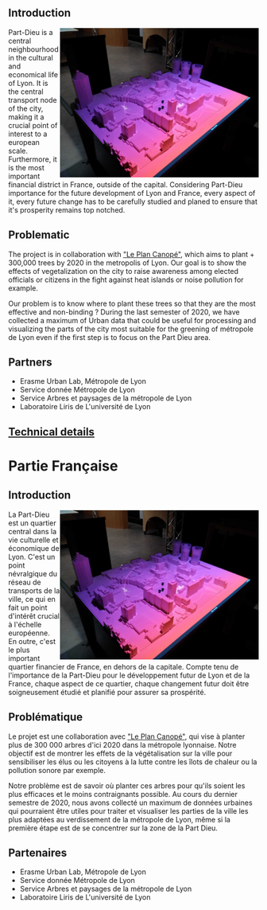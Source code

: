 ## Introduction
  <img align="right" src="PartDieuModel/SansProjection.jpg" width="400">
Part-Dieu is a central neighbourhood in the cultural and economical life of Lyon. It is the central transport node of the city, making it a crucial point of interest to a european scale. Furthermore, it is the most important financial district in France, outside of the capital. Considering Part-Dieu importance for the future development of Lyon and France, every aspect of it, every future change has to be carefully studied and planed to ensure that it's prosperity remains top notched.

## Problematic

The project is in collaboration with ["Le Plan Canopé"](https://blogs.grandlyon.com/developpementdurable/en-actions/dispositifs-partenariaux/plan-canopee-larbre-au-service-du-climat-urbain/), which aims to plant + 300,000 trees by 2020 in the metropolis of Lyon.
Our goal is to show the effects of vegetalization on the city to raise awareness among elected officials or citizens in the fight against heat islands or noise pollution for example. 

Our problem is to know where to plant these trees so that they are the most effective and non-binding ? During the last semester of 2020, we have collected a maximum of Urban data that could be useful for processing and visualizing the parts of the city most suitable for the greening of métropole de Lyon even if the first step is to focus on the Part Dieu area.

## Partners
 * Erasme Urban Lab, Métropole de Lyon
 * Service donnée Métropole de Lyon 
 * Service Arbres et paysages de la métropole de Lyon
 * Laboratoire Liris de L'université de Lyon

## [Technical details](technical_details)

# Partie Française

## Introduction

<img align="right" src="PartDieuModel/SansProjection.jpg" width="400">
La Part-Dieu est un quartier central dans la vie culturelle et économique de Lyon. C'est un point névralgique du réseau de transports de la ville, ce qui en fait un point d'intérêt crucial à l'échelle européenne. En outre, c'est le plus important quartier financier de France, en dehors de la capitale. Compte tenu de l'importance de la Part-Dieu pour le développement futur de Lyon et de la France, chaque aspect de ce quartier, chaque changement futur doit être soigneusement étudié et planifié pour assurer sa prospérité.

## Problématique

Le projet est une collaboration avec ["Le Plan Canopé"](https://blogs.grandlyon.com/developpementdurable/en-actions/dispositifs-partenariaux/plan-canopee-larbre-au-service-du-climat-urbain/), qui vise à planter plus de 300 000 arbres d'ici 2020 dans la métropole lyonnaise.
Notre objectif est de montrer les effets de la végétalisation sur la ville pour sensibiliser les élus ou les citoyens à la lutte contre les îlots de chaleur ou la pollution sonore par exemple. 

Notre problème est de savoir où planter ces arbres pour qu'ils soient les plus efficaces et le moins contraignants possible. Au cours du dernier semestre  de 2020, nous avons collecté un maximum de données urbaines qui pourraient être utiles pour traiter et visualiser les parties de la ville les plus adaptées au verdissement de la métropole de Lyon, même si la première étape est de se concentrer sur la zone de la Part Dieu.

## Partenaires

 * Erasme Urban Lab, Métropole de Lyon
 * Service donnée Métropole de Lyon 
 * Service Arbres et paysages de la métropole de Lyon
 * Laboratoire Liris de L'université de Lyon